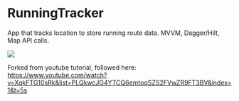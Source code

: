 # RunningTracker
App that tracks location to store running route data. MVVM, Dagger/Hilt, Map API calls.

![](runningappDemoSized.gif)

Forked from youtube tutorial, followed here:
https://www.youtube.com/watch?v=XqkFTG10sRk&list=PLQkwcJG4YTCQ6emtoqSZS2FVwZR9FT3BV&index=1&t=5s
